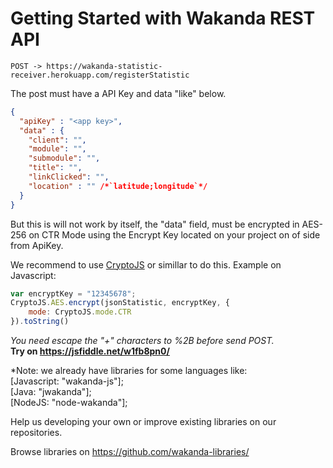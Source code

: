 # Getting Started with Wakanda REST API

```POST -> https://wakanda-statistic-receiver.herokuapp.com/registerStatistic```<br>

The post must have a API Key and data "like" below.

```json
{
  "apiKey" : "<app key>",
  "data" : {
    "client": "",
    "module": "",
    "submodule": "",
    "title": "",
    "linkClicked": "",
    "location" : "" /*`latitude;longitude`*/
  }
}
```
But this is will not work by itself, the "data" field, must be encrypted in AES-256 on CTR Mode using the Encrypt Key located on your project on of side from ApiKey.

We recommend to use <a href="https://code.google.com/archive/p/crypto-js"> CryptoJS</a> or simillar to do this.
Example on Javascript:

```javascript
var encryptKey = "12345678";
CryptoJS.AES.encrypt(jsonStatistic, encryptKey, {
    mode: CryptoJS.mode.CTR
}).toString()
```
*You need escape the "+" characters to %2B before send POST.*
<br><b>Try on https://jsfiddle.net/w1fb8pn0/</b>

*Note: we already have libraries for some languages like: 
<br>[Javascript: "wakanda-js"];
<br>[Java: "jwakanda"];
<br>[NodeJS: "node-wakanda"];

Help us developing your own or improve existing libraries on our repositories.

Browse libraries on https://github.com/wakanda-libraries/

